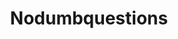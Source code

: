 ---
title: Nodumbquestions
crosslinks:
- youtubefactsbot
- JeopardyQBot
- HelloInternet
- youtubot
- CGPGrey
- autourbanbot
- KarmaCourt
- GoldReplies
- The_Donald
- readyplayerone
- goodbyeouternet
- longstabbything
- dataisbeautiful
- NoStupidQuestions
- worldnews
- xkcd
- funny
- OutOfTheLoop
- trypophobia
- writingprompt
---